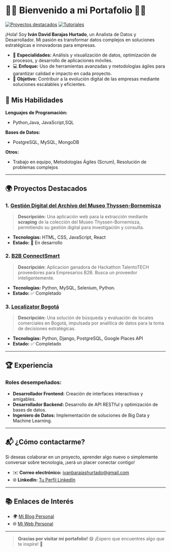 # 👨‍💻 Bienvenido a mi Portafolio 👨‍💻

[![Proyectos destacados](https://img.shields.io/badge/Proyectos%20Destacados-blue?style=for-the-badge)](https://enlace-al-proyecto.com)
[![Tutoriales](https://img.shields.io/badge/Tutoriales-blue?style=for-the-badge)](https://github.com/ibarajas248/Aprendizaje-)





¡Hola! Soy **Iván David Barajas Hurtado**, un Analista de Datos y Desarrollador. Mi pasión es transformar datos complejos en soluciones estratégicas e innovadoras para empresas. 

- 🎯 **Especialidades:** Análisis y visualización de datos, optimización de procesos, y desarrollo de aplicaciones móviles.  
- 💻 **Enfoque:** Uso de herramientas avanzadas y metodologías ágiles para garantizar calidad e impacto en cada proyecto.  
- 🚀 **Objetivo:** Contribuir a la evolución digital de las empresas mediante soluciones escalables y eficientes.




## 🚀 Mis Habilidades

**Lenguajes de Programación:**
- Python,Java, JavaScript,SQL

**Bases de Datos:**
- PostgreSQL, MySQL, MongoDB

**Otros:**
- Trabajo en equipo, Metodologías Ágiles (Scrum), Resolución de problemas complejos

---

## 🌍  Proyectos Destacados

### 1. [**Gestión Digital del Archivo del Museo Thyssen-Bornemisza**](https://github.com/ibarajas248/coleccion-thyssen-bornemisza_)  
> **Descripción:** Una aplicación web para la extracción mediante **scraping** de la colección del Museo Thyssen-Bornemisza, permitiendo su gestión digital para investigación y consulta.  
- **Tecnologías:** HTML, CSS, JavaScript, React  
- **Estado:** 🔄 En desarrollo



### 2. [**B2B ConnectSmart**](https://github.com/ibarajas248/b2b-ConnectSmart-hackaton)  
> **Descripción:** Aplicacion ganadora de Hackathon TalentoTECH proveedores para Empresarios B2B. Busca un proveedor inteligentemente. 
- **Tecnologías:** Python, MySQL, Selenium, Python.
- **Estado:** ✅ Completado

### 3. [**Localizator Bogotá**](https://github.com/ibarajas248/Hackathon-TalentoTECH-Locales-Comerciales)


> **Descripción:** Una solución de búsqueda y evaluación de locales comerciales en Bogotá, impulsada por analítica de datos para la toma de decisiones estratégicas.

- **Tecnologías:** Python, Django, PostgreSQL, Google Places API
- **Estado:** ✅ Completado



  

---

## 🏆 Experiencia

### Roles desempeñados:
- **Desarrollador Frontend:** Creación de interfaces interactivas y amigables.
- **Desarrollador Backend:** Desarrollo de API RESTful y optimización de bases de datos.
- **Ingeniero de Datos:** Implementación de soluciones de Big Data y Machine Learning.

---

## 📬 ¿Cómo contactarme?

Si deseas colaborar en un proyecto, aprender algo nuevo o simplemente conversar sobre tecnología, ¡será un placer conectar contigo!

- ✉️ **Correo electrónico:** ivanbarajashurtado@gmail.com
- 🌐 **LinkedIn:** [Tu Perfil LinkedIn](enlace-a-perfil)


---

## 📚 Enlaces de Interés

- 🌍 [Mi Blog Personal](enlace-a-blog)
- 🌐 [Mi Web Personal](enlace-a-web)

---

> **Gracias por visitar mi portafolio!** 😄 ¡Espero que encuentres algo que te inspire! 🚀

